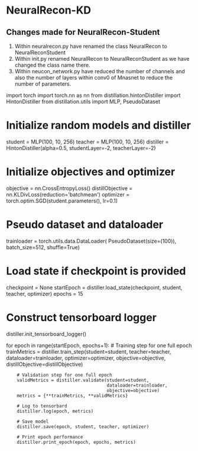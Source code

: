 # NeuralRecon-KD


## Changes made for NeuralRecon-Student

1. Within neuralrecon.py have renamed the class NeuralRecon to NeuralReconStudent
2. Within init.py renamed NeuralRecon to NeuralReconStudent as we have changed the class name there.
3. Within neucon_network.py have reduced the number of channels and also the number of layers within conv0 of Mnasnet to reduce the number of parameters.



import torch
import torch.nn as nn
from distillation.hintonDistiller import HintonDistiller
from distillation.utils import MLP, PseudoDataset

# Initialize random models and distiller
student = MLP(100, 10, 256)
teacher = MLP(100, 10, 256)
distiller = HintonDistiller(alpha=0.5, studentLayer=-2, teacherLayer=-2)

# Initialize objectives and optimizer
objective = nn.CrossEntropyLoss()
distillObjective = nn.KLDivLoss(reduction='batchmean')
optimizer = torch.optim.SGD(student.parameters(), lr=0.1)

# Pseudo dataset and dataloader 
trainloader = torch.utils.data.DataLoader(
    PseudoDataset(size=(100)),
    batch_size=512,
    shuffle=True)

# Load state if checkpoint is provided
checkpoint = None
startEpoch = distiller.load_state(checkpoint, student, teacher, optimizer)
epochs = 15

# Construct tensorboard logger
distiller.init_tensorboard_logger()

for epoch in range(startEpoch, epochs+1):
        # Training step for one full epoch
        trainMetrics = distiller.train_step(student=student,
                                            teacher=teacher,
                                            dataloader=trainloader,
                                            optimizer=optimizer,
                                            objective=objective,
                                            distillObjective=distillObjective)
        
        # Validation step for one full epoch
        validMetrics = distiller.validate(student=student,
                                          dataloader=trainloader,
                                          objective=objective)
        metrics = {**trainMetrics, **validMetrics}
        
        # Log to tensorbard
        distiller.log(epoch, metrics)

        # Save model
        distiller.save(epoch, student, teacher, optimizer)
        
        # Print epoch performance
        distiller.print_epoch(epoch, epochs, metrics)
